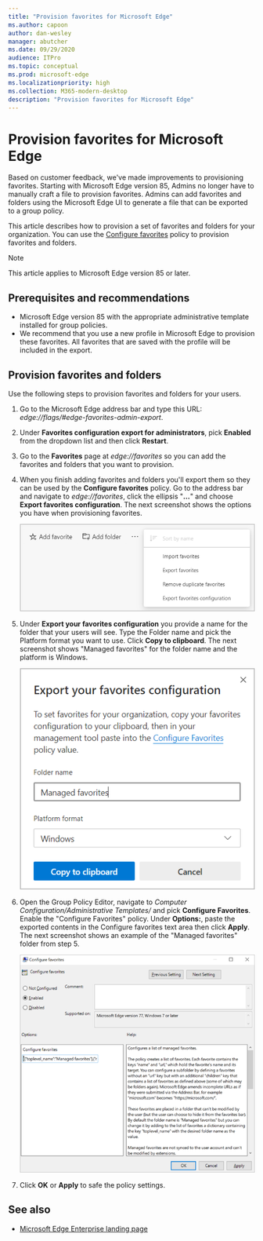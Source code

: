 ```yaml
---
title: "Provision favorites for Microsoft Edge"
ms.author: capoon
author: dan-wesley
manager: abutcher
ms.date: 09/29/2020
audience: ITPro
ms.topic: conceptual
ms.prod: microsoft-edge
ms.localizationpriority: high
ms.collection: M365-modern-desktop
description: "Provision favorites for Microsoft Edge"
---
```


# Provision favorites for Microsoft Edge

Based on customer feedback, we've made improvements to provisioning favorites. Starting with Microsoft Edge version 85, Admins no longer have to manually craft a file to provision favorites. Admins can add favorites and folders using the Microsoft Edge UI to generate a file that can be exported to a group policy.

This article describes how to provision a set of favorites and folders for your organization. You can use the [Configure favorites](https://docs.microsoft.com//DeployEdge/microsoft-edge-policies#configure-favorites) policy to provision favorites and folders.

> [!NOTE]
> This article applies to Microsoft Edge version 85 or later.

## Prerequisites and recommendations

- Microsoft Edge version 85 with the appropriate administrative template installed for group policies.
- We recommend that you use a new profile in Microsoft Edge to provision these favorites. All favorites that are saved with the profile will be included in the export.  

## Provision favorites and folders

Use the following steps to provision favorites and folders for your users.

1. Go to the Microsoft Edge address bar and type this URL: *edge://flags/#edge-favorites-admin-export*.
2. Under **Favorites configuration export for administrators**, pick **Enabled** from the dropdown list and then click **Restart**.

3. Go to the **Favorites** page at *edge://favorites* so you can add the favorites and folders that you want to provision.

<!--
4. On the **Favorites bar**, click **Add folder**. The folder structure of favorites that are set in the profile you're using will be reflected in the folder you provision for your users. The next screenshot shows "Managed favorites", the folder we'll use to provision favorites.

   ![Add a folder](media/edge-learnmore-provision-favorites/provision-favorites-add-folder.png)

   > [!TIP]
   > Add existing folders that contain favorites you want to provision for your users.

5. Select "Managed favorites" and then click **Add favorite**. The next screenshot shows the favorite we've added.

   ![Add a favorite](media/edge-learnmore-provision-favorites/provision-favorites-add-favorite.png)-->

4. When you finish adding favorites and folders you'll export them so they can be used by the **Configure favorites** policy. Go to the address bar and navigate to *edge://favorites*, click the ellipsis "**…**" and choose **Export favorites configuration**. The next screenshot shows the options you have when provisioning favorites.

   ![Menu options for working with favorites.](media/edge-learnmore-provision-favorites/provision-favorites-menu-options.png)

5. Under **Export your favorites configuration** you provide a name for the folder that your users will see. Type the Folder name and pick the Platform format you want to use. Click **Copy to clipboard**. The next screenshot shows "Managed favorites" for the folder name and the platform is Windows.

   ![Dialog for exporting favorites to a Windows folder.](media/edge-learnmore-provision-favorites/provision-favorites-export.png)

6. Open the Group Policy Editor, navigate to *Computer Configuration/Administrative Templates/* and pick **Configure Favorites**. Enable the "Configure Favorites" policy. Under **Options:**, paste the exported contents in the Configure favorites text area then click **Apply**. The next screenshot shows an example of the "Managed favorites" folder from step 5.

   ![Use gpedit to enable and configure "Configure favorites" policy.](media/edge-learnmore-provision-favorites/provision-favorites-gpedit.png)

7. Click **OK** or **Apply** to safe the policy settings.

## See also

- [Microsoft Edge Enterprise landing page](https://aka.ms/EdgeEnterprise)